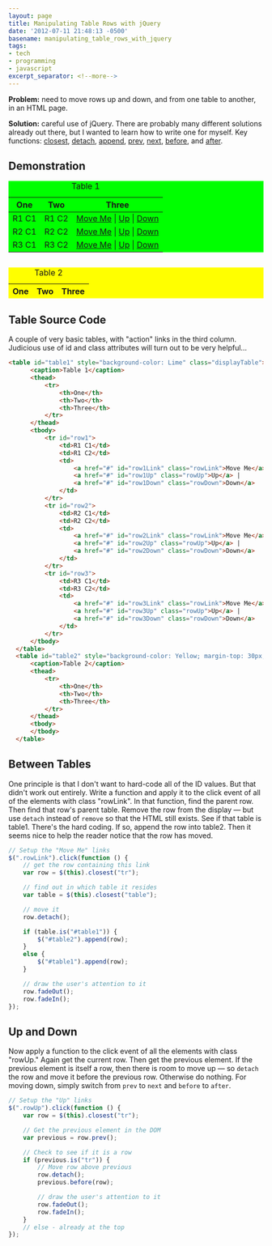 ```yaml
---
layout: page
title: Manipulating Table Rows with jQuery
date: '2012-07-11 21:48:13 -0500'
basename: manipulating_table_rows_with_jquery
tags:
- tech
- programming
- javascript
excerpt_separator: <!--more-->
---
```


**Problem:** need to move rows up and down, and from one table to another, in an
HTML page.

**Solution:** careful use of jQuery. There are probably many different solutions
already out there, but I wanted to learn how to write one for myself. Key
functions: <a href="http://api.jquery.com/closest/">closest</a>, <a
href="http://api.jquery.com/detach/">detach</a>, <a
href="http://api.jquery.com/append/">append</a>, <a
href="http://api.jquery.com/prev/">prev</a>, <a
href="http://api.jquery.com/next/">next</a>, <a
href="http://api.jquery.com/before/">before</a>, and <a
href="http://api.jquery.com/after/">after</a>.

<!--more-->

## Demonstration

<table id="table1" style="background-color: Lime" class="displayTable">
    <caption>Table 1</caption>
    <thead>
        <tr>
            <th>One</th>
            <th>Two</th>
            <th>Three</th>
        </tr>
    </thead>
    <tbody>
        <tr id="row1">
            <td>R1 C1</td>
            <td>R1 C2</td>
            <td>
                <a href="#" id="row1Link" class="rowLink">Move Me</a> |
                <a href="#" id="row1Up" class="rowUp">Up</a> |
                <a href="#" id="row1Down" class="rowDown">Down</a>
            </td>
        </tr>
        <tr id="row2">
            <td>R2 C1</td>
            <td>R2 C2</td>
            <td>
                <a href="#" id="row2Link" class="rowLink">Move Me</a> |
                <a href="#" id="row2Up" class="rowUp">Up</a> |
                <a href="#" id="row2Down" class="rowDown">Down</a>
            </td>
        </tr>
        <tr id="row3">
            <td>R3 C1</td>
            <td>R3 C2</td>
            <td>
                <a href="#" id="row3Link" class="rowLink">Move Me</a> |
                <a href="#" id="row3Up" class="rowUp">Up</a> |
                <a href="#" id="row3Down" class="rowDown">Down</a>
            </td>
        </tr>
    </tbody>
</table>
<table id="table2" style="background-color: Yellow; margin-top: 30px;" class="displayTable">
    <caption>Table 2</caption>
    <thead>
        <tr>
            <th>One</th>
            <th>Two</th>
            <th>Three</th>
        </tr>
    </thead>
    <tbody>
    </tbody>
</table>

## Table Source Code

A couple of very basic tables, with "action" links in the third column. Judicious use of id and class attributes will turn out to be very helpful&hellip;

```html
<table id="table1" style="background-color: Lime" class="displayTable">
      <caption>Table 1</caption>
      <thead>
          <tr>
              <th>One</th>
              <th>Two</th>
              <th>Three</th>
          </tr>
      </thead>
      <tbody>
          <tr id="row1">
              <td>R1 C1</td>
              <td>R1 C2</td>
              <td>
                  <a href="#" id="row1Link" class="rowLink">Move Me</a> |
                  <a href="#" id="row1Up" class="rowUp">Up</a> |
                  <a href="#" id="row1Down" class="rowDown">Down</a>
              </td>
          </tr>
          <tr id="row2">
              <td>R2 C1</td>
              <td>R2 C2</td>
              <td>
                  <a href="#" id="row2Link" class="rowLink">Move Me</a> |
                  <a href="#" id="row2Up" class="rowUp">Up</a> |
                  <a href="#" id="row2Down" class="rowDown">Down</a>
              </td>
          </tr>
          <tr id="row3">
              <td>R3 C1</td>
              <td>R3 C2</td>
              <td>
                  <a href="#" id="row3Link" class="rowLink">Move Me</a> |
                  <a href="#" id="row3Up" class="rowUp">Up</a> |
                  <a href="#" id="row3Down" class="rowDown">Down</a>
              </td>
          </tr>
      </tbody>
  </table>
  <table id="table2" style="background-color: Yellow; margin-top: 30px;" class="displayTable">
      <caption>Table 2</caption>
      <thead>
          <tr>
              <th>One</th>
              <th>Two</th>
              <th>Three</th>
          </tr>
      </thead>
      <tbody>
      </tbody>
  </table>
```

## Between Tables

One principle is that I don't want to hard-code all of the ID values. But that didn't work out entirely. Write a function and apply it to the click event of all of the elements with class "rowLink". In that function, find the parent row. Then find that row's parent table. Remove the row from the display &mdash; but use `detach` instead of `remove` so that the HTML still exists. See if that table is table1. There's the hard coding. If so, append the row into table2. Then it seems nice to help the reader notice that the row has moved.

```javascript
// Setup the "Move Me" links
$(".rowLink").click(function () {
    // get the row containing this link
    var row = $(this).closest("tr");

    // find out in which table it resides
    var table = $(this).closest("table");

    // move it
    row.detach();

    if (table.is("#table1")) {
        $("#table2").append(row);
    }
    else {
        $("#table1").append(row);
    }

    // draw the user's attention to it
    row.fadeOut();
    row.fadeIn();
});
```

## Up and Down

Now apply a function to the click event of all the elements with class "rowUp."
Again get the current row. Then get the previous element. If the previous
element is itself a row, then there is room to move up &mdash; so `detach` the
row and move it before the previous row. Otherwise do nothing. For moving down,
simply switch from `prev` to `next` and `before` to `after`.

```javascript
// Setup the "Up" links
$(".rowUp").click(function () {
    var row = $(this).closest("tr");

    // Get the previous element in the DOM
    var previous = row.prev();

    // Check to see if it is a row
    if (previous.is("tr")) {
        // Move row above previous
        row.detach();
        previous.before(row);

        // draw the user's attention to it
        row.fadeOut();
        row.fadeIn();
    }
    // else - already at the top
});
```

<script type="text/javascript">
    $(document).ready(function () {
        // Setup the "Move Me" links
        $(".rowLink").click(function () {
            // get the row containing this link
            var row = $(this).closest("tr");

            // find out in which table it resides
            var table = $(this).closest("table");

            // move it
            row.detach();

            if (table.is("#table1")) {
                $("#table2").append(row);
            }
            else {
                $("#table1").append(row);
            }

            // draw the user's attention to it
            row.fadeOut();
            row.fadeIn();
        });

        // Setup the "Up" links
        $(".rowUp").click(function () {
            var row = $(this).closest("tr");

            // Get the previous element in the DOM
            var previous = row.prev();

            // Check to see if it is a row
            if (previous.is("tr")) {
                // Move row above previous
                row.detach();
                previous.before(row);

                // draw the user's attention to it
                row.fadeOut();
                row.fadeIn();
            }
            // else - already at the top
        });

        // Setup the "Up" links
        $(".rowDown").click(function () {
            var row = $(this).closest("tr");

            // Get the previous element in the DOM
            var next = row.next();

            // Check to see if it is a row
            if (next.is("tr")) {
                // Move row above previous
                row.detach();
                next.after(row);

                // draw the user's attention to it
                row.fadeOut();
                row.fadeIn();
            }
            // else - already at the bottom
        });
    });
</script>
